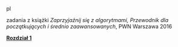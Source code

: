 pl

zadania z książki *Zaprzyjaźnij się z algorytmami, Przewodnik dla początkujących i  średnio zaawansowanych*, PWN Warszawa 2016

[**Rozdział 1**](https://github.com/adrhh/Cpp-exercises/tree/master/basic%20algorithms%20exercises/ch1)

